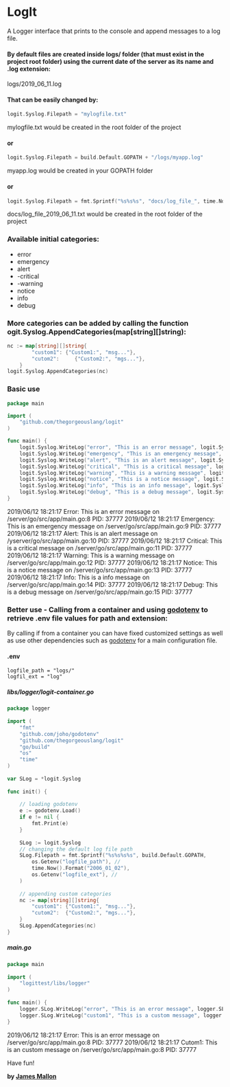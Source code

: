 # LogIt

A Logger interface that prints to the console and append messages to a log file. 

#### By default files are created inside logs/ folder (that must exist in the project root folder) using the current date of the server as its name and .log extension:
logs/2019_06_11.log

#### That can be easily changed by:
```Go
logit.Syslog.Filepath = "mylogfile.txt"
```
mylogfile.txt would be created in the root folder of the project
#### or 
````Go
logit.Syslog.Filepath = build.Default.GOPATH + "/logs/myapp.log"
````
myapp.log would be created in your GOPATH folder
#### or
```Go
logit.Syslog.Filepath = fmt.Sprintf("%s%s%s", "docs/log_file_", time.Now().Format("2006_01_02"), ".txt")
```
docs/log_file_2019_06_11.txt would be created in the root folder of the project

### Available initial categories:
- error
- emergency
- alert
- -critical
- -warning
- notice
- info
- debug

### More categories can be added by calling the function ogit.Syslog.AppendCategories(map[string][]string):
```Go
nc := map[string][]string{                                                                            
        "custom1": {"Custom1:", "msg..."},                                                                
        "cutom2":     {"Custom2:", "mgs..."},                                                                        
    }  
logit.Syslog.AppendCategories(nc)
```

### Basic use 
```Go
package main

import (
    "github.com/thegorgeouslang/logit"
)

func main() {
    logit.Syslog.WriteLog("error", "This is an error message", logit.Syslog.GetTraceMsg())
    logit.Syslog.WriteLog("emergency", "This is an emergency message", logit.Syslog.GetTraceMsg())
    logit.Syslog.WriteLog("alert", "This is an alert message", logit.Syslog.GetTraceMsg())
    logit.Syslog.WriteLog("critical", "This is a critical message", logit.Syslog.GetTraceMsg())
    logit.Syslog.WriteLog("warning", "This is a warning message", logit.Syslog.GetTraceMsg())
    logit.Syslog.WriteLog("notice", "This is a notice message", logit.Syslog.GetTraceMsg())
    logit.Syslog.WriteLog("info", "This is an info message", logit.Syslog.GetTraceMsg())
    logit.Syslog.WriteLog("debug", "This is a debug message", logit.Syslog.GetTraceMsg())
}
```

2019/06/12 18:21:17 Error: This is an error message on /server/go/src/app/main.go:8 PID: 37777
2019/06/12 18:21:17 Emergency: This is an emergency message on /server/go/src/app/main.go:9 PID: 37777
2019/06/12 18:21:17 Alert: This is an alert message on /yserver/go/src/app/main.go:10 PID: 37777
2019/06/12 18:21:17 Critical: This is a critical message on /server/go/src/app/main.go:11 PID: 37777
2019/06/12 18:21:17 Warning: This is a warning message on /server/go/src/app/main.go:12 PID: 37777
2019/06/12 18:21:17 Notice: This is a notice message on /server/go/src/app/main.go:13 PID: 37777
2019/06/12 18:21:17 Info: This is a info message on /server/go/src/app/main.go:14 PID: 37777
2019/06/12 18:21:17 Debug: This is a debug message on /server/go/src/app/main.go:15 PID: 37777

### Better use - Calling from a container and using [godotenv] to retrieve .env file values for path and extension:
By calling if from a container you can have fixed customized settings as well as use other dependencies such as [godotenv] for a main configuration file.
#### .env
```
logfile_path = "logs/"
logfil_ext = "log"
```

##### libs/logger/logit-container.go
```Go
package logger                                                                                                      
                                                                                                                    
import (                                                                                                            
    "fmt"                                                                                                           
    "github.com/joho/godotenv"                                                                                      
    "github.com/thegorgeouslang/logit"                                                                              
    "go/build"                                                                                                      
    "os"                                                                                                            
    "time"                                                                                                          
)                                                                                                                   
                                                                                                                    
var SLog = *logit.Syslog                                                                                            
                                                                                                                    
func init() {                                                                                                       
                                                                                                                    
    // loading godotenv                                                                                             
    e := godotenv.Load()                                                                                            
    if e != nil {                                                                                                   
        fmt.Print(e)                                                                                                
    }                                                                                                               
                                                                                                                    
    SLog := logit.Syslog                                                                                            
    // changing the default log file path                                                                           
    SLog.Filepath = fmt.Sprintf("%s%s%s%s", build.Default.GOPATH,                    
        os.Getenv("logfile_path"), //                                                                               
        time.Now().Format("2006_01_02"),                                                                            
        os.Getenv("logfile_ext"), //                                                                                
    )                                                                                                               
                                                                                                                    
    // appending custom categories                                                                                  
    nc := map[string][]string{                                                                                      
        "custom1": {"Custom1:", "msg..."},                                                                          
        "cutom2":  {"Custom2:", "mgs..."},                                                                          
    }                                                                                                               
    SLog.AppendCategories(nc)                                                                                       
}                                                                                                           
```
##### main.go
```Go
package main                                                                                                        
                                                                                                                    
import (                                                                                                            
    "logittest/libs/logger"                                                                                         
)                                                                                                                   
                                                                                                                    
func main() {                                                                                                       
    logger.SLog.WriteLog("error", "This is an error message", logger.SLog.GetTraceMsg())
    logger.SLog.WriteLog("custom1", "This is a custom message", logger.SLog.GetTraceMsg())
}
```
2019/06/12 18:21:17 Error: This is an error message on /server/go/src/app/main.go:8 PID: 37777
2019/06/12 18:21:17 Cutom1: This is an custom message on /server/go/src/app/main.go:8 PID: 37777

Have fun!

**by [James Mallon]**

[James Mallon]: <https://www.linkedin.com/in/thiago-mallon/>
[godotenv]: <https://github.com/joho/godotenv>
